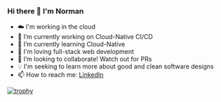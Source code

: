 ### Hi there 👋 I'm Norman

- ☁️ I'm working in the cloud
- 🔭 I’m currently working on Cloud-Native CI/CD
- 🌱 I’m currently learning Cloud-Native
- 🤖 I'm loving full-stack web development
- 👯 I’m looking to collaborate! Watch out for PRs
- 💡 I'm seeking to learn more about good and clean software designs
- 📫 How to reach me: [LinkedIn](https://www.linkedin.com/in/norman-aberin/)

[![trophy](https://github-profile-trophy.vercel.app/?username=naberin&theme=alduin&no-frame=true)](https://github.com/ryo-ma/github-profile-trophy)
